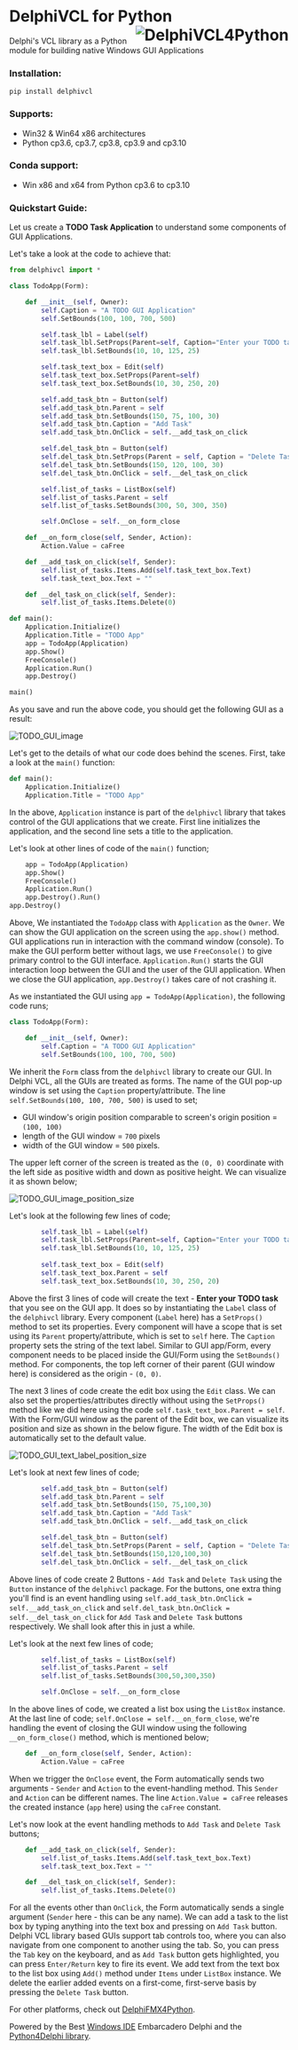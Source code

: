 # DelphiVCL for Python <a href="https://github.com/Embarcadero/DelphiVCL4Python/"><img align="right" alt="DelphiVCL4Python" src="https://github.com/Embarcadero/DelphiVCL4Python/raw/main/images/DelphiVCL4Python(256px).png"></a>
Delphi's VCL library as a Python module for building native Windows GUI Applications

### Installation: ###

    pip install delphivcl   

### Supports: ###

* Win32 & Win64 x86 architectures
* Python cp3.6, cp3.7, cp3.8, cp3.9 and cp3.10

### Conda support: ###

* Win x86 and x64 from Python cp3.6 to cp3.10

### Quickstart Guide: ###

Let us create a **TODO Task Application** to understand some components of GUI Applications.

Let's take a look at the code to achieve that:

``` python
from delphivcl import *

class TodoApp(Form):

    def __init__(self, Owner):
        self.Caption = "A TODO GUI Application"
        self.SetBounds(100, 100, 700, 500)

        self.task_lbl = Label(self)
        self.task_lbl.SetProps(Parent=self, Caption="Enter your TODO task")
        self.task_lbl.SetBounds(10, 10, 125, 25)

        self.task_text_box = Edit(self)
        self.task_text_box.SetProps(Parent=self)
        self.task_text_box.SetBounds(10, 30, 250, 20)

        self.add_task_btn = Button(self)
        self.add_task_btn.Parent = self
        self.add_task_btn.SetBounds(150, 75, 100, 30)
        self.add_task_btn.Caption = "Add Task"
        self.add_task_btn.OnClick = self.__add_task_on_click

        self.del_task_btn = Button(self)
        self.del_task_btn.SetProps(Parent = self, Caption = "Delete Task")
        self.del_task_btn.SetBounds(150, 120, 100, 30)
        self.del_task_btn.OnClick = self.__del_task_on_click

        self.list_of_tasks = ListBox(self)
        self.list_of_tasks.Parent = self
        self.list_of_tasks.SetBounds(300, 50, 300, 350)

        self.OnClose = self.__on_form_close

    def __on_form_close(self, Sender, Action):
        Action.Value = caFree

    def __add_task_on_click(self, Sender):
        self.list_of_tasks.Items.Add(self.task_text_box.Text)
        self.task_text_box.Text = ""

    def __del_task_on_click(self, Sender):
        self.list_of_tasks.Items.Delete(0)

def main():
    Application.Initialize()
    Application.Title = "TODO App"
    app = TodoApp(Application)
    app.Show()
    FreeConsole()
    Application.Run()
    app.Destroy()

main()
```
As you save and run the above code, you should get the following GUI as a result:

![TODO_GUI_image](images/Quickstart_TODO_GUI_1.png)

Let's get to the details of what our code does behind the scenes. First, take a look at the `main()` function:
```python
def main():
    Application.Initialize()
    Application.Title = "TODO App"
```
In the above, `Application` instance is part of the `delphivcl` library that takes control of the GUI applications that we create. First line initializes the application, and the second line sets a title to the application.

Let's look at other lines of code of the `main()` function;

```python
    app = TodoApp(Application)
    app.Show()
    FreeConsole()
    Application.Run()
    app.Destroy().Run()
app.Destroy()
```

Above, We instantiated the `TodoApp` class with `Application` as the `Owner`. We can show the GUI application on the screen using the `app.show()` method. GUI applications run in interaction with the command window (console). To make the GUI perform better without lags, we use `FreeConsole()` to give primary control to the GUI interface. `Application.Run()` starts the GUI interaction loop between the GUI and the user of the GUI application. When we close the GUI application, `app.Destroy()` takes care of not crashing it.

As we instantiated the GUI using `app = TodoApp(Application)`, the following code runs;

``` python
class TodoApp(Form):

    def __init__(self, Owner):
        self.Caption = "A TODO GUI Application"
        self.SetBounds(100, 100, 700, 500)
```
We inherit the `Form` class from the `delphivcl` library to create our GUI. In Delphi VCL, all the GUIs are treated as forms. The name of the GUI pop-up window is set using the `Caption` property/attribute. The line `self.SetBounds(100, 100, 700, 500)` is used to set;
- GUI window's origin position comparable to screen's origin position = `(100, 100)`
- length of the GUI window = `700` pixels
- width of the GUI window = `500` pixels. 

The upper left corner of the screen is treated as the `(0, 0)` coordinate with the left side as positive width and down as positive height. We can visualize it as shown below;

![TODO_GUI_image_position_size](images/Quickstart_TODO_GUI_2.png)

Let's look at the following few lines of code;

``` python
        self.task_lbl = Label(self)
        self.task_lbl.SetProps(Parent=self, Caption="Enter your TODO task")
        self.task_lbl.SetBounds(10, 10, 125, 25)
        
        self.task_text_box = Edit(self)
        self.task_text_box.Parent = self
        self.task_text_box.SetBounds(10, 30, 250, 20)
```

Above the first 3 lines of code will create the text - **Enter your TODO task** that you see on the GUI app. It does so by instantiating the `Label` class of the `delphivcl` library. Every component (`Label` here) has a `SetProps()` method to set its properties. Every component will have a scope that is set using its `Parent` property/attribute, which is set to `self` here. The `Caption` property sets the string of the text label. Similar to GUI app/Form, every component needs to be placed inside the GUI/Form using the `SetBounds()` method. For components, the top left corner of their parent (GUI window here) is considered as the origin - `(0, 0)`.

The next 3 lines of code create the edit box using the `Edit` class. We can also set the properties/attributes directly without using the `SetProps()` method like we did here using the code `self.task_text_box.Parent = self`. With the Form/GUI window as the parent of the Edit box, we can visualize its position and size as shown in the below figure. The width of the Edit box is automatically set to the default value.

![TODO_GUI_text_label_position_size](images/Quickstart_TODO_GUI_3.png)

Let's look at next few lines of code;

``` python
        self.add_task_btn = Button(self)
        self.add_task_btn.Parent = self
        self.add_task_btn.SetBounds(150, 75,100,30)
        self.add_task_btn.Caption = "Add Task"
        self.add_task_btn.OnClick = self.__add_task_on_click

        self.del_task_btn = Button(self)
        self.del_task_btn.SetProps(Parent = self, Caption = "Delete Task")
        self.del_task_btn.SetBounds(150,120,100,30)
        self.del_task_btn.OnClick = self.__del_task_on_click
```

Above lines of code create 2 Buttons - `Add Task` and `Delete Task` using the `Button` instance of the `delphivcl` package. For the buttons, one extra thing you'll find is an event handling using `self.add_task_btn.OnClick = self.__add_task_on_click` and `self.del_task_btn.OnClick = self.__del_task_on_click` for `Add Task` and `Delete Task` buttons respectively. We shall look after this in just a while.

Let's look at the next few lines of code;

``` python
        self.list_of_tasks = ListBox(self)
        self.list_of_tasks.Parent = self
        self.list_of_tasks.SetBounds(300,50,300,350)

        self.OnClose = self.__on_form_close
```

In the above lines of code, we created a list box using the `ListBox` instance. At the last line of code; `self.OnClose = self.__on_form_close`, we're handling the event of closing the GUI window using the following `__on_form_close()` method, which is mentioned below;

``` python
    def __on_form_close(self, Sender, Action):
        Action.Value = caFree
```

When we trigger the `OnClose` event, the Form automatically sends two arguments - `Sender` and `Action` to the event-handling method. This `Sender` and `Action` can be different  names. The line `Action.Value = caFree` releases the created instance (`app` here) using the `caFree` constant.

Let's now look at the event handling methods to `Add Task` and `Delete Task` buttons;

```python
    def __add_task_on_click(self, Sender):
        self.list_of_tasks.Items.Add(self.task_text_box.Text)
        self.task_text_box.Text = ""

    def __del_task_on_click(self, Sender):
        self.list_of_tasks.Items.Delete(0)
```

For all the events other than `OnClick`, the Form automatically sends a single argument (`Sender` here - this can be any name). We can add a task to the list box by typing anything into the text box and pressing on `Add Task` button. Delphi VCL library based GUIs support tab controls too, where you can also navigate from one component to another using the tab. So, you can press the `Tab` key on the keyboard, and as `Add Task` button gets highlighted, you can press `Enter/Return` key to fire its event. We add text from the text box to the list box using `Add()` method under `Items` under `ListBox` instance. We delete the earlier added events on a first-come, first-serve basis by pressing the `Delete Task` button.




For other platforms, check out [DelphiFMX4Python](https://github.com/Embarcadero/DelphiFMX4Python).

Powered by the Best [Windows IDE](https://www.embarcadero.com/products/delphi) Embarcadero Delphi and the [Python4Delphi library](https://github.com/pyscripter/python4delphi).
